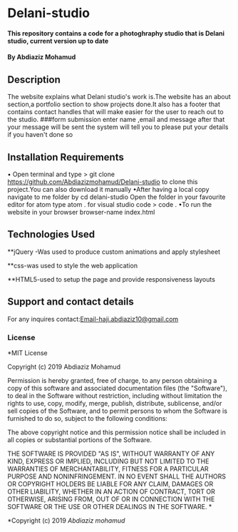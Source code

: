 # Delani-studio
#### This repository contains a code for a photoghraphy studio that is Delani studio, current version up to date
#### By **Abdiaziz Mohamud**
## Description
The website explains what Delani studio's work is.The website has an about section,a portfolio section to show projects done.It also has a footer that contains contact handles that will make easier for the user to reach out to the studio.
###form submission
enter name ,email and message
after that your message will be sent
the system will tell you to please put your details if you haven't done so  

## Installation Requirements

• Open terminal and type > git clone https://github.com/Abdiazizmohamud/Delani-studio to clone this project.You can also download it manually
•After having a local copy navigate to me folder by  cd delani-studio
Open the folder in your favourite editor for atom type atom . for visual studio code > code .
•To run the website in your browser  browser-name index.html

## Technologies Used
 **jQuery -Was used to produce custom animations and apply stylesheet

 **css-was used to style the web application

 **HTML5-used to setup the page and provide responsiveness layouts

## Support and contact details
For any inquires contact:Email-haji.abdiaziz10@gmail.com
### License
*MIT License

Copyright (c) 2019 Abdiaziz Mohamud

Permission is hereby granted, free of charge, to any person obtaining a copy
of this software and associated documentation files (the "Software"), to deal
in the Software without restriction, including without limitation the rights
to use, copy, modify, merge, publish, distribute, sublicense, and/or sell
copies of the Software, and to permit persons to whom the Software is
furnished to do so, subject to the following conditions:

The above copyright notice and this permission notice shall be included in all
copies or substantial portions of the Software.

THE SOFTWARE IS PROVIDED "AS IS", WITHOUT WARRANTY OF ANY KIND, EXPRESS OR
IMPLIED, INCLUDING BUT NOT LIMITED TO THE WARRANTIES OF MERCHANTABILITY,
FITNESS FOR A PARTICULAR PURPOSE AND NONINFRINGEMENT. IN NO EVENT SHALL THE
AUTHORS OR COPYRIGHT HOLDERS BE LIABLE FOR ANY CLAIM, DAMAGES OR OTHER
LIABILITY, WHETHER IN AN ACTION OF CONTRACT, TORT OR OTHERWISE, ARISING FROM,
OUT OF OR IN CONNECTION WITH THE SOFTWARE OR THE USE OR OTHER DEALINGS IN THE
SOFTWARE.
*

*Copyright (c) 2019 *Abdiaziz mohamud*
